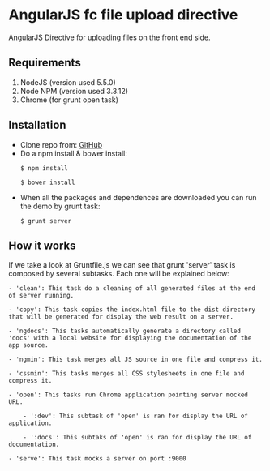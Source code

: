 # AngularJS fc file upload directive
AngularJS Directive for uploading files on the front end side.

## Requirements
1. NodeJS (version used 5.5.0)
2. Node NPM (version used 3.3.12)
3. Chrome (for grunt open task)

## Installation
- Clone repo from: [GitHub](https://github.com/TwisterMW/angular-fc-fileuploader.git)
- Do a npm install & bower install:
	```
	$ npm install
	
	$ bower install
	```
- When all the packages and dependences are downloaded you can run the demo by grunt task:
	```
	$ grunt server
	```

## How it works
If we take a look at Gruntfile.js we can see that grunt 'server' task is composed by several subtasks. Each one will be explained below:

	- 'clean': This task do a cleaning of all generated files at the end of server running.
	
	- 'copy': This task copies the index.html file to the dist directory that will be generated for display the web result on a server.
	
	- 'ngdocs': This tasks automatically generate a directory called 'docs' with a local website for displaying the documentation of the app source.
	
	- 'ngmin': This task merges all JS source in one file and compress it.
	
	- 'cssmin': This tasks merges all CSS stylesheets in one file and compress it.
	
	- 'open': This tasks run Chrome application pointing server mocked URL.
		
		- ':dev': This subtask of 'open' is ran for display the URL of application.
		
		- ':docs': This subtaks of 'open' is ran for display the URL of documentation.
	
	- 'serve': This task mocks a server on port :9000